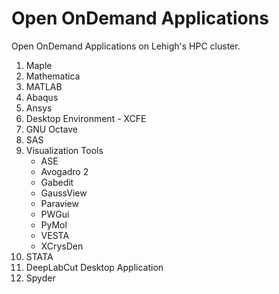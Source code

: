 # Open OnDemand Applications

Open OnDemand Applications on Lehigh's HPC cluster.

1. Maple
2. Mathematica
3. MATLAB
4. Abaqus
5. Ansys
6. Desktop Environment - XCFE
7. GNU Octave
8. SAS 
9. Visualization Tools
   - ASE
   - Avogadro 2
   - Gabedit
   - GaussView
   - Paraview
   - PWGui
   - PyMol
   - VESTA
   - XCrysDen
10. STATA
11. DeepLabCut Desktop Application
12. Spyder

